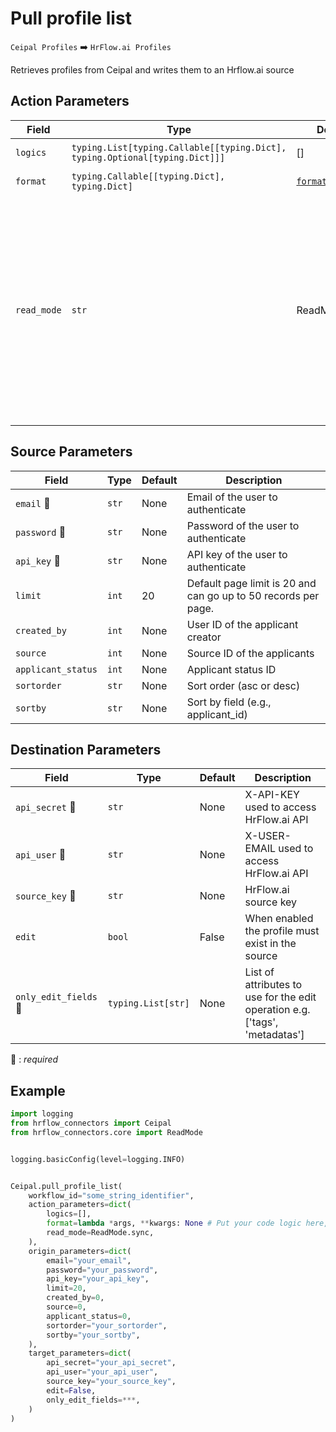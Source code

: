 # Pull profile list
`Ceipal Profiles` :arrow_right: `HrFlow.ai Profiles`

Retrieves profiles from Ceipal and writes them to an Hrflow.ai source



## Action Parameters

| Field | Type | Default | Description |
| ----- | ---- | ------- | ----------- |
| `logics`  | `typing.List[typing.Callable[[typing.Dict], typing.Optional[typing.Dict]]]` | [] | List of logic functions |
| `format`  | `typing.Callable[[typing.Dict], typing.Dict]` | [`format_profile`](../connector.py#L101) | Formatting function |
| `read_mode`  | `str` | ReadMode.sync | If 'incremental' then `read_from` of the last run is given to Origin Warehouse during read. **The actual behavior depends on implementation of read**. In 'sync' mode `read_from` is neither fetched nor given to Origin Warehouse during read. |

## Source Parameters

| Field | Type | Default | Description |
| ----- | ---- | ------- | ----------- |
| `email` :red_circle: | `str` | None | Email of the user to authenticate |
| `password` :red_circle: | `str` | None | Password of the user to authenticate |
| `api_key` :red_circle: | `str` | None | API key of the user to authenticate |
| `limit`  | `int` | 20 | Default page limit is 20 and can go up to 50 records per page. |
| `created_by`  | `int` | None | User ID of the applicant creator |
| `source`  | `int` | None | Source ID of the applicants |
| `applicant_status`  | `int` | None | Applicant status ID |
| `sortorder`  | `str` | None | Sort order (asc or desc) |
| `sortby`  | `str` | None | Sort by field (e.g., applicant_id) |

## Destination Parameters

| Field | Type | Default | Description |
| ----- | ---- | ------- | ----------- |
| `api_secret` :red_circle: | `str` | None | X-API-KEY used to access HrFlow.ai API |
| `api_user` :red_circle: | `str` | None | X-USER-EMAIL used to access HrFlow.ai API |
| `source_key` :red_circle: | `str` | None | HrFlow.ai source key |
| `edit`  | `bool` | False | When enabled the profile must exist in the source |
| `only_edit_fields` :red_circle: | `typing.List[str]` | None | List of attributes to use for the edit operation e.g. ['tags', 'metadatas'] |

:red_circle: : *required*

## Example

```python
import logging
from hrflow_connectors import Ceipal
from hrflow_connectors.core import ReadMode


logging.basicConfig(level=logging.INFO)


Ceipal.pull_profile_list(
    workflow_id="some_string_identifier",
    action_parameters=dict(
        logics=[],
        format=lambda *args, **kwargs: None # Put your code logic here,
        read_mode=ReadMode.sync,
    ),
    origin_parameters=dict(
        email="your_email",
        password="your_password",
        api_key="your_api_key",
        limit=20,
        created_by=0,
        source=0,
        applicant_status=0,
        sortorder="your_sortorder",
        sortby="your_sortby",
    ),
    target_parameters=dict(
        api_secret="your_api_secret",
        api_user="your_api_user",
        source_key="your_source_key",
        edit=False,
        only_edit_fields=***,
    )
)
```